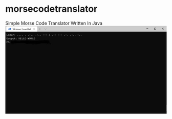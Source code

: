 # morsecodetranslator
Simple Morse Code Translator Written In Java
<img src="https://github.com/EH30/morsecodetranslator/blob/master/morsecode_example.JPG" >

